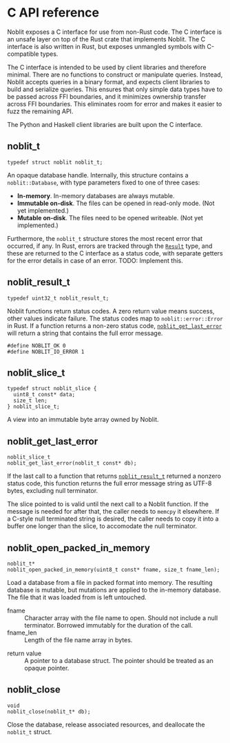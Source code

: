 # C API reference

Noblit exposes a C interface for use from non-Rust code. The C interface is an
unsafe layer on top of the Rust crate that implements Noblit. The C interface is
also written in Rust, but exposes unmangled symbols with C-compatible types.

The C interface is intended to be used by client libraries and therefore minimal.
There are no functions to construct or manipulate queries. Instead, Noblit
accepts queries in a binary format, and expects client libraries to build and
serialize queries. This ensures that only simple data types have to be passed
across <abbr>FFI</abbr> boundaries, and it minimizes ownership transfer across
<abbr>FFI</abbr> boundaries. This eliminates room for error and makes it easier
to fuzz the remaining <abbr>API</abbr>.

The Python and Haskell client libraries are built upon the C interface.

## noblit_t

    typedef struct noblit noblit_t;

An opaque database handle. Internally, this structure contains a
`noblit::Database`, with type parameters fixed to one of three cases:

 * **In-memory**. In-memory databases are always mutable.
 * **Immutable on-disk**. The files can be opened in read-only mode.
   (Not yet implemented.)
 * **Mutable on-disk**. The files need to be opened writeable.
   (Not yet implemented.)

Furthermore, the `noblit_t` structure stores the most recent error that
occurred, if any. In Rust, errors are tracked through the [`Result`][rust-result]
type, and these are returned to the C interface as a status code, with separate
getters for the error details in case of an error. TODO: Implement this.

[rust-result]: https://doc.rust-lang.org/std/result/enum.Result.html

## noblit_result_t

    typedef uint32_t noblit_result_t;

Noblit functions return status codes. A zero return value means success, other
values indicate failure. The status codes map to `noblit::error::Error` in Rust.
If a function returns a non-zero status code,
[`noblit_get_last_error`](#noblit_get_last_error) will return a string that
contains the full error message.

    #define NOBLIT_OK 0
    #define NOBLIT_IO_ERROR 1

## noblit_slice_t

    typedef struct noblit_slice {
      uint8_t const* data;
      size_t len;
    } noblit_slice_t;

A view into an immutable byte array owned by Noblit.

## noblit_get_last_error

    noblit_slice_t
    noblit_get_last_error(noblit_t const* db);

If the last call to a function that returns [`noblit_result_t`](#noblit_result_t)
returned a nonzero status code, this function returns the full error message
string as <abbr>UTF-8</abbr> bytes, excluding null terminator.

The slice pointed to is valid until the next call to a Noblit function. If the
message is needed for after that, the caller needs to `memcpy` it elsewhere. If
a C-style null terminated string is desired, the caller needs to copy it into a
buffer one longer than the slice, to accomodate the null terminator.

## noblit_open_packed_in_memory

    noblit_t*
    noblit_open_packed_in_memory(uint8_t const* fname, size_t fname_len);

Load a database from a file in packed format into memory. The resulting database
is mutable, but mutations are applied to the in-memory database. The file that
it was loaded from is left untouched.

<dl>
  <dt>fname</dt>
  <dd>
    Character array with the file name to open.
    Should not include a null terminator.
    Borrowed immutably for the duration of the call.
  </dd>
  <dt>fname_len</dt>
  <dd>
    Length of the file name array in bytes.
  </dd>
</dl>
<dl>
  <dt>return value</dt>
  <dd>
    A pointer to a database struct.
    The pointer should be treated as an opaque pointer.
  </dd>
</dl>

## noblit_close

    void
    noblit_close(noblit_t* db);

Close the database, release associated resources, and deallocate the `noblit_t`
struct.
